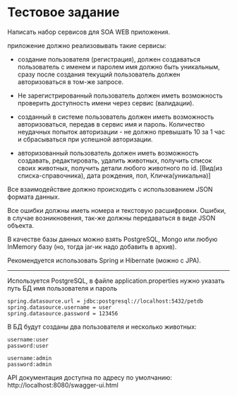 # Тестовое задание

Написать набор сервисов для SOA WEB приложения.

приложение должно реализовывать такие сервисы:

- создание пользователя (регистрация), должен создаваться пользователь с именем и паролем имя должно быть уникальным, сразу после создания текущий пользователь должен авторизоваться в том-же запросе.

- Не зарегистрированный пользователь должен иметь возможность проверить доступность имени через сервис (валидации).

- созданный в системе пользователь должен иметь возможность авторизоваться, передав в сервис имя и пароль.
Количество неудачных попыток авторизации - не должно превышать 10 за 1 час и сбрасываться при успешной авторизации.

- авторизованный пользователь должен иметь возможность создавать, редактировать, удалить животных, получить список своих животных, получить детали любого животного по id.
[Вид(из списка-справочника), дата рождения, пол, Кличка(уникальна)]

Все взаимодействие должно происходить с использованием JSON формата данных.

Все ошибки должны иметь номера и текстовую расшифровки. Ошибки, в случае возникновения, так-же должны передаваться в виде JSON объекта.

В качестве базы данных можно взять PostgreSQL, Mongo или любую InMemory базу (но, тогда jar-ик надо добавить в архив).

Рекомендуется использовать Spring и Hibernate (можно c JPA).

***
Используется PostgreSQL, в файле application.properties нужно указать путь БД имя пользователя и пароль

    spring.datasource.url = jdbc:postgresql://localhost:5432/petdb
    spring.datasource.username = user
    spring.datasource.password = 123456

В БД будут созданы два пользователя и несколько животных:

    username:user
    password:user
    
    username:admin
    password:admin
    
API документация доступна по адресу по умолчанию: http://localhost:8080/swagger-ui.html
